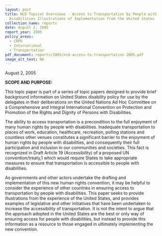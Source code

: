 ```yaml
---
layout: post
title: NCD Topical Overviews - Access to Transportation by People with
  Disabilities Illustrations of Implementation from the United States
collection_name: reports
date: August 2, 2005
report_year: 2005
policy_areas:
  - CRPD
  - International
  - Transportation
pdf_document: reports/2005/ncd-access-to-transportation-2005.pdf
image_alt_text: NA
---
```

A﻿ugust 2, 2005

**S﻿COPE AND PURPOSE:**

This topic paper is part of a series of topic papers designed to provide brief background information on United States disability policy for use by the delegates in their deliberations on the United Nations Ad Hoc Committee on a Comprehensive and Integral International Convention on Protection and Promotion of the Rights and Dignity of Persons with Disabilities.

The ability to access transportation is a precondition to the full enjoyment of many human rights by people with disabilities. Inadequate transportation to places of work, education, healthcare, recreation, polling stations and countless other venues constitutes a significant barrier to the enjoyment of human rights by people with disabilities, and consequently their full participation and inclusion in our communities and societies. This fact is recognized in Draft Article 19 (Accessibility) of a proposed UN convention/treaty,1 which would require States to take appropriate measures to ensure that transportation is accessible to people with disabilities.

As governments and other actors undertake the drafting and implementation of this new human rights convention, it may be helpful to consider the experience of other countries in ensuring access to transportation by people with disabilities. This paper seeks to provide illustrations from the experience of the United States, and provides examples of legislative and other initiatives that have been undertaken to increase the accessibility of transportation. It is not the intent to argue that the approach adopted in the United States are the best or only way of ensuring access for people with disabilities, but instead to provide this information as a resource to those engaged in ultimately implementing the new convention.